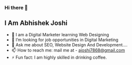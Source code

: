 ### Hi there 👋
## I Am Abhishek Joshi

- 🌱 I am a Digital Marketer learning Web Designing
- 👯 I’m looking for job opportunities in Digital Marketing
- 💬 Ask me about SEO, Website Design And Development....
- 📫 How to reach me: mail me at - ajoshi7868@gmail.com
- ⚡ Fun fact: I am highly skilled in drinking coffee.
